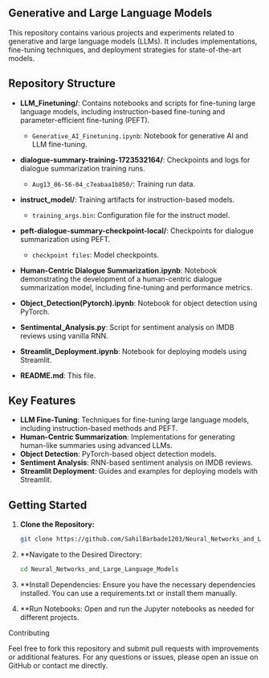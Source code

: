 ## Generative and Large Language Models

This repository contains various projects and experiments related to generative and large language models (LLMs). It includes implementations, fine-tuning techniques, and deployment strategies for state-of-the-art models.

## Repository Structure

- **LLM_Finetuning/**: Contains notebooks and scripts for fine-tuning large language models, including instruction-based fine-tuning and parameter-efficient fine-tuning (PEFT).
  - `Generative_AI_Finetuning.ipynb`: Notebook for generative AI and LLM fine-tuning.

- **dialogue-summary-training-1723532164/**: Checkpoints and logs for dialogue summarization training runs.
  - `Aug13_06-56-04_c7eabaa1b850/`: Training run data.

- **instruct_model/**: Training artifacts for instruction-based models.
  - `training_args.bin`: Configuration file for the instruct model.

- **peft-dialogue-summary-checkpoint-local/**: Checkpoints for dialogue summarization using PEFT.
  - `checkpoint files`: Model checkpoints.

- **Human-Centric Dialogue Summarization.ipynb**: Notebook demonstrating the development of a human-centric dialogue summarization model, including fine-tuning and performance metrics.

- **Object_Detection(Pytorch).ipynb**: Notebook for object detection using PyTorch.

- **Sentimental_Analysis.py**: Script for sentiment analysis on IMDB reviews using vanilla RNN.

- **Streamlit_Deployment.ipynb**: Notebook for deploying models using Streamlit.

- **README.md**: This file.

## Key Features

- **LLM Fine-Tuning**: Techniques for fine-tuning large language models, including instruction-based methods and PEFT.
- **Human-Centric Summarization**: Implementations for generating human-like summaries using advanced LLMs.
- **Object Detection**: PyTorch-based object detection models.
- **Sentiment Analysis**: RNN-based sentiment analysis on IMDB reviews.
- **Streamlit Deployment**: Guides and examples for deploying models with Streamlit.

## Getting Started

1. **Clone the Repository:**
   ```bash
   git clone https://github.com/SahilBarbade1203/Neural_Networks_and_Large_Language_Models.git
   ```
2. **Navigate to the Desired Directory:
   ```bash
   cd Neural_Networks_and_Large_Language_Models
   ```
3. **Install Dependencies:
Ensure you have the necessary dependencies installed. You can use a requirements.txt or install them manually.

4. **Run Notebooks:
Open and run the Jupyter notebooks as needed for different projects.

Contributing

Feel free to fork this repository and submit pull requests with improvements or additional features.
For any questions or issues, please open an issue on GitHub or contact me directly.
